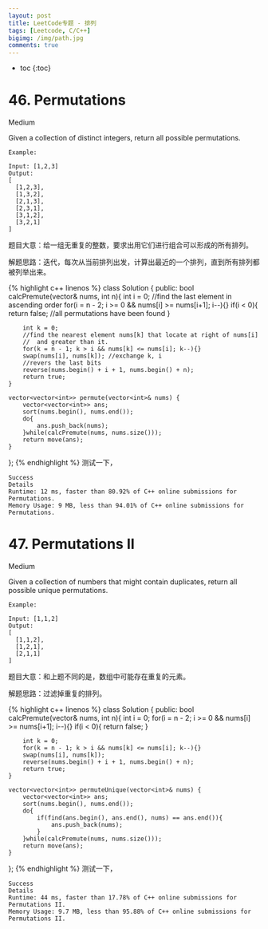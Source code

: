```yaml
---
layout: post
title: LeetCode专题 - 排列
tags: [Leetcode, C/C++]
bigimg: /img/path.jpg
comments: true
---
```


* toc
{:toc}

# 46. Permutations

Medium

Given a collection of distinct integers, return all possible permutations.

```
Example:

Input: [1,2,3]
Output:
[
  [1,2,3],
  [1,3,2],
  [2,1,3],
  [2,3,1],
  [3,1,2],
  [3,2,1]
]
```
题目大意：给一组无重复的整数，要求出用它们进行组合可以形成的所有排列。

解题思路：迭代，每次从当前排列出发，计算出最近的一个排列，直到所有排列都被列举出来。

{% highlight c++ linenos %}
class Solution {
public:
    bool calcPremute(vector<int>& nums, int n){
        int i = 0;
        //find the last element in ascending order
        for(i = n - 2; i >= 0 && nums[i] >= nums[i+1]; i--){}
        if(i < 0){
            return false; //all permutations have been found
        }

        int k = 0;
        //find the nearest element nums[k] that locate at right of nums[i]
        //  and greater than it.
        for(k = n - 1; k > i && nums[k] <= nums[i]; k--){}
        swap(nums[i], nums[k]); //exchange k, i
        //revers the last bits
        reverse(nums.begin() + i + 1, nums.begin() + n);
        return true;
    }

    vector<vector<int>> permute(vector<int>& nums) {
        vector<vector<int>> ans;
        sort(nums.begin(), nums.end());
        do{
            ans.push_back(nums);
        }while(calcPremute(nums, nums.size()));
        return move(ans);
    }        
};
{% endhighlight %}
测试一下，
```
Success
Details
Runtime: 12 ms, faster than 80.92% of C++ online submissions for Permutations.
Memory Usage: 9 MB, less than 94.01% of C++ online submissions for Permutations.
```

# 47. Permutations II

Medium

Given a collection of numbers that might contain duplicates, return all possible unique permutations.

```
Example:

Input: [1,1,2]
Output:
[
  [1,1,2],
  [1,2,1],
  [2,1,1]
]
```

题目大意：和上题不同的是，数组中可能存在重复的元素。

解题思路：过滤掉重复的排列。

{% highlight c++ linenos %}
class Solution {
public:
    bool calcPremute(vector<int>& nums, int n){
        int i = 0;
        for(i = n - 2; i >= 0 && nums[i] >= nums[i+1]; i--){}
        if(i < 0){
            return false;
        }

        int k = 0;
        for(k = n - 1; k > i && nums[k] <= nums[i]; k--){}
        swap(nums[i], nums[k]);
        reverse(nums.begin() + i + 1, nums.begin() + n);
        return true;
    }
    
    vector<vector<int>> permuteUnique(vector<int>& nums) {
        vector<vector<int>> ans;
        sort(nums.begin(), nums.end());
        do{
            if(find(ans.begin(), ans.end(), nums) == ans.end()){
                ans.push_back(nums);
            }
        }while(calcPremute(nums, nums.size()));
        return move(ans);
    }
};
{% endhighlight %}
测试一下，
```
Success
Details
Runtime: 44 ms, faster than 17.78% of C++ online submissions for Permutations II.
Memory Usage: 9.7 MB, less than 95.88% of C++ online submissions for Permutations II.
```